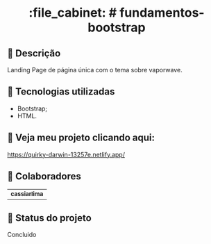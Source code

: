 
<h1 align="center">:file_cabinet: # fundamentos-bootstrap</h1>

## :memo: Descrição
Landing Page de página única com o tema sobre vaporwave.

## :wrench: Tecnologias utilizadas
* Bootstrap;
* HTML.

## :rocket: Veja meu projeto clicando aqui:
https://quirky-darwin-13257e.netlify.app/

## :handshake: Colaboradores
<table>
  <tr>
    <td align="center">
      <a href=https://github.com/cassiarlima">
        <sub>
          <b>cassiarlima</b>
        </sub>
      </a>
    </td>
  </tr>
</table>

## :dart: Status do projeto
Concluido
